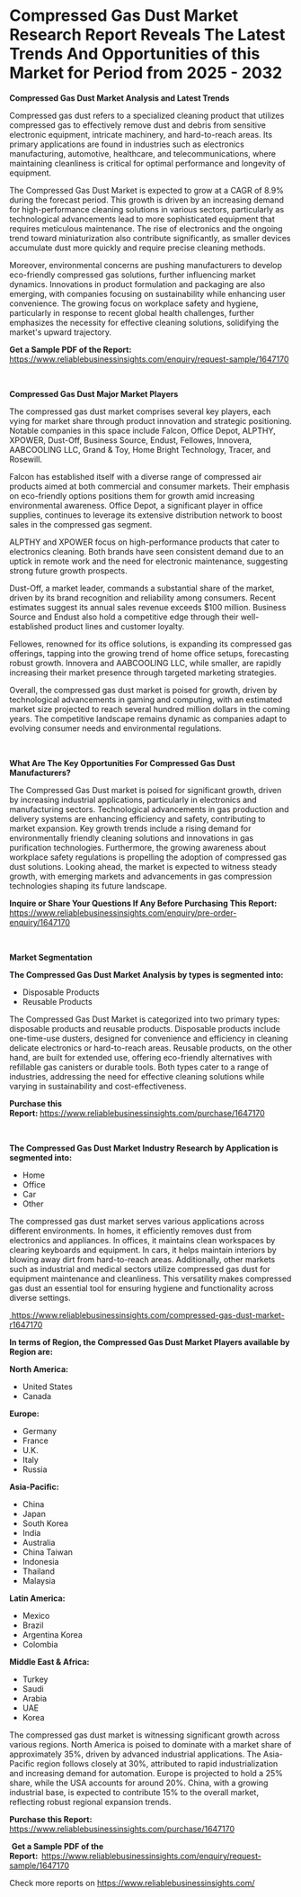 <p><h1>Compressed Gas Dust Market Research Report Reveals The Latest Trends And Opportunities of this Market for Period from 2025 - 2032</h1></p><p><strong>Compressed Gas Dust Market Analysis and Latest Trends</strong></p>
<p><p>Compressed gas dust refers to a specialized cleaning product that utilizes compressed gas to effectively remove dust and debris from sensitive electronic equipment, intricate machinery, and hard-to-reach areas. Its primary applications are found in industries such as electronics manufacturing, automotive, healthcare, and telecommunications, where maintaining cleanliness is critical for optimal performance and longevity of equipment.</p><p>The Compressed Gas Dust Market is expected to grow at a CAGR of 8.9% during the forecast period. This growth is driven by an increasing demand for high-performance cleaning solutions in various sectors, particularly as technological advancements lead to more sophisticated equipment that requires meticulous maintenance. The rise of electronics and the ongoing trend toward miniaturization also contribute significantly, as smaller devices accumulate dust more quickly and require precise cleaning methods.</p><p>Moreover, environmental concerns are pushing manufacturers to develop eco-friendly compressed gas solutions, further influencing market dynamics. Innovations in product formulation and packaging are also emerging, with companies focusing on sustainability while enhancing user convenience. The growing focus on workplace safety and hygiene, particularly in response to recent global health challenges, further emphasizes the necessity for effective cleaning solutions, solidifying the market's upward trajectory.</p></p>
<p><strong>Get a Sample PDF of the Report:&nbsp;</strong> <a href="https://www.reliablebusinessinsights.com/enquiry/request-sample/1647170?utm_campaign=2335&utm_medium=2&utm_source=Github&utm_content=ia&utm_term=29032025&utm_id=compressed-gas-dust">https://www.reliablebusinessinsights.com/enquiry/request-sample/1647170</a></p>
<p>&nbsp;</p>
<p><strong>Compressed Gas Dust Major Market Players</strong></p>
<p><p>The compressed gas dust market comprises several key players, each vying for market share through product innovation and strategic positioning. Notable companies in this space include Falcon, Office Depot, ALPTHY, XPOWER, Dust-Off, Business Source, Endust, Fellowes, Innovera, AABCOOLING LLC, Grand & Toy, Home Bright Technology, Tracer, and Rosewill.</p><p>Falcon has established itself with a diverse range of compressed air products aimed at both commercial and consumer markets. Their emphasis on eco-friendly options positions them for growth amid increasing environmental awareness. Office Depot, a significant player in office supplies, continues to leverage its extensive distribution network to boost sales in the compressed gas segment.</p><p>ALPTHY and XPOWER focus on high-performance products that cater to electronics cleaning. Both brands have seen consistent demand due to an uptick in remote work and the need for electronic maintenance, suggesting strong future growth prospects.</p><p>Dust-Off, a market leader, commands a substantial share of the market, driven by its brand recognition and reliability among consumers. Recent estimates suggest its annual sales revenue exceeds $100 million. Business Source and Endust also hold a competitive edge through their well-established product lines and customer loyalty.</p><p>Fellowes, renowned for its office solutions, is expanding its compressed gas offerings, tapping into the growing trend of home office setups, forecasting robust growth. Innovera and AABCOOLING LLC, while smaller, are rapidly increasing their market presence through targeted marketing strategies.</p><p>Overall, the compressed gas dust market is poised for growth, driven by technological advancements in gaming and computing, with an estimated market size projected to reach several hundred million dollars in the coming years. The competitive landscape remains dynamic as companies adapt to evolving consumer needs and environmental regulations.</p></p>
<p>&nbsp;</p>
<p><strong>What Are The Key Opportunities For Compressed Gas Dust Manufacturers?</strong></p>
<p><p>The Compressed Gas Dust market is poised for significant growth, driven by increasing industrial applications, particularly in electronics and manufacturing sectors. Technological advancements in gas production and delivery systems are enhancing efficiency and safety, contributing to market expansion. Key growth trends include a rising demand for environmentally friendly cleaning solutions and innovations in gas purification technologies. Furthermore, the growing awareness about workplace safety regulations is propelling the adoption of compressed gas dust solutions. Looking ahead, the market is expected to witness steady growth, with emerging markets and advancements in gas compression technologies shaping its future landscape.</p></p>
<p><strong>Inquire or Share Your Questions If Any Before Purchasing This Report:</strong> <a href="https://www.reliablebusinessinsights.com/enquiry/pre-order-enquiry/1647170?utm_campaign=2335&utm_medium=2&utm_source=Github&utm_content=ia&utm_term=29032025&utm_id=compressed-gas-dust">https://www.reliablebusinessinsights.com/enquiry/pre-order-enquiry/1647170</a></p>
<p>&nbsp;</p>
<p><strong>Market Segmentation</strong></p>
<p><strong>The Compressed Gas Dust Market Analysis by types is segmented into:</strong></p>
<p><ul><li>Disposable Products</li><li>Reusable Products</li></ul></p>
<p><p>The Compressed Gas Dust Market is categorized into two primary types: disposable products and reusable products. Disposable products include one-time-use dusters, designed for convenience and efficiency in cleaning delicate electronics or hard-to-reach areas. Reusable products, on the other hand, are built for extended use, offering eco-friendly alternatives with refillable gas canisters or durable tools. Both types cater to a range of industries, addressing the need for effective cleaning solutions while varying in sustainability and cost-effectiveness.</p></p>
<p><strong>Purchase this Report:&nbsp;</strong><a href="https://www.reliablebusinessinsights.com/purchase/1647170?utm_campaign=2335&utm_medium=2&utm_source=Github&utm_content=ia&utm_term=29032025&utm_id=compressed-gas-dust">https://www.reliablebusinessinsights.com/purchase/1647170</a></p>
<p>&nbsp;</p>
<p><strong>The Compressed Gas Dust Market Industry Research by Application is segmented into:</strong></p>
<p><ul><li>Home</li><li>Office</li><li>Car</li><li>Other</li></ul></p>
<p><p>The compressed gas dust market serves various applications across different environments. In homes, it efficiently removes dust from electronics and appliances. In offices, it maintains clean workspaces by clearing keyboards and equipment. In cars, it helps maintain interiors by blowing away dirt from hard-to-reach areas. Additionally, other markets such as industrial and medical sectors utilize compressed gas dust for equipment maintenance and cleanliness. This versatility makes compressed gas dust an essential tool for ensuring hygiene and functionality across diverse settings.</p></p>
<p><a href="https://www.reliablebusinessinsights.com/compressed-gas-dust-market-r1647170?utm_campaign=2335&utm_medium=2&utm_source=Github&utm_content=ia&utm_term=29032025&utm_id=compressed-gas-dust">&nbsp;https://www.reliablebusinessinsights.com/compressed-gas-dust-market-r1647170</a></p>
<p><strong>In terms of Region, the Compressed Gas Dust Market Players available by Region are:</strong></p>
<p>
    <p> <strong> North America: </strong>
        <ul>
            <li>United States</li>
            <li>Canada</li>
        </ul>
        </p> 
    <p> <strong> Europe: </strong>
        <ul>
            <li>Germany</li>
            <li>France</li>
            <li>U.K.</li>
            <li>Italy</li>
            <li>Russia</li>
        </ul>
        </p> 
    <p> <strong> Asia-Pacific: </strong>
        <ul>
            <li>China</li>
            <li>Japan</li>
            <li>South Korea</li>
            <li>India</li>
            <li>Australia</li>
            <li>China Taiwan</li>
            <li>Indonesia</li>
            <li>Thailand</li>
            <li>Malaysia</li>
        </ul>
        </p> 
    <p> <strong> Latin America: </strong>
        <ul>
            <li>Mexico</li>
            <li>Brazil</li>
            <li>Argentina Korea</li>
            <li>Colombia</li>
        </ul>
        </p> 
    <p> <strong> Middle East & Africa: </strong>
        <ul>
            <li>Turkey</li>
            <li>Saudi</li>
            <li>Arabia</li>
            <li>UAE</li>
            <li>Korea</li>
        </ul>
    </p>
    </p>
<p><p>The compressed gas dust market is witnessing significant growth across various regions. North America is poised to dominate with a market share of approximately 35%, driven by advanced industrial applications. The Asia-Pacific region follows closely at 30%, attributed to rapid industrialization and increasing demand for automation. Europe is projected to hold a 25% share, while the USA accounts for around 20%. China, with a growing industrial base, is expected to contribute 15% to the overall market, reflecting robust regional expansion trends.</p></p>
<p><strong>Purchase this Report: </strong><a href="https://www.reliablebusinessinsights.com/purchase/1647170?utm_campaign=2335&utm_medium=2&utm_source=Github&utm_content=ia&utm_term=29032025&utm_id=compressed-gas-dust">https://www.reliablebusinessinsights.com/purchase/1647170</a></p>
<p>&nbsp;<strong>Get a Sample PDF of the Report:&nbsp;&nbsp;</strong><a href="https://www.reliablebusinessinsights.com/enquiry/request-sample/1647170?utm_campaign=2335&utm_medium=2&utm_source=Github&utm_content=ia&utm_term=29032025&utm_id=compressed-gas-dust">https://www.reliablebusinessinsights.com/enquiry/request-sample/1647170</a></p>
<p><strong></strong></p>
<p>Check more reports on <a href="https://www.reliablebusinessinsights.com/?utm_campaign=2335&utm_medium=2&utm_source=Github&utm_content=ia&utm_term=29032025&utm_id=compressed-gas-dust">https://www.reliablebusinessinsights.com/</a></p>